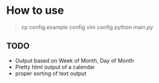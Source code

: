 # How to use

> cp config.example config
> vim config
> python main.py

## TODO

* Output based on Week of Month, Day of Month
* Pretty html output of a calendar
* proper sorting of text output
